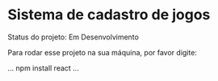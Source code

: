 <h1>Sistema de cadastro de jogos</h1>

Status do projeto: Em Desenvolvimento

Para rodar esse projeto na sua máquina, por favor digite:

...
npm install react
...
